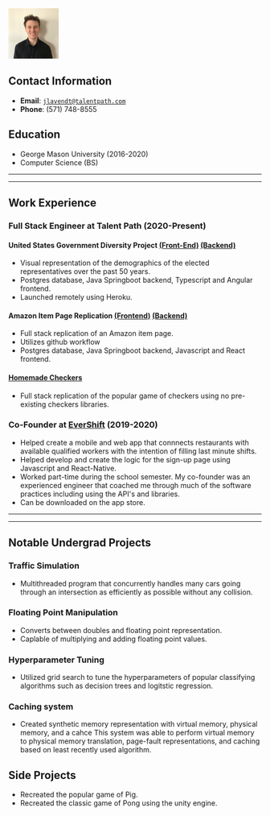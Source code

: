 <link rel="stylesheet" type="text/css" media="all" href="./style.css"/>

<img class="center" src="mypicture.jpeg" alt="drawing" width="100" height="auto"/>

## Contact Information
* **Email**:  <a href="mailto:jlavendt@talentpath.com">`jlavendt@talentpath.com`</a>
* **Phone**: (571) 748-8555

## Education
* George Mason University (2016-2020)
* Computer Science (BS)

<hr><hr>

## Work Experience

### Full Stack Engineer at Talent Path (2020-Present)

#### United States Government Diversity Project [(Front-End)](https://github.com/Cwiesen/DiversityInclusionFrontend) [(Backend)](https://github.com/Cwiesen/DiversityInclusionProject)

* Visual representation of the demographics of the elected representatives over the past 50 years.
* Postgres database, Java Springboot backend, Typescript and Angular frontend.
* Launched remotely using Heroku.

#### Amazon Item Page Replication [(Frontend)](https://github.com/TheReallyGreatTeamFSEMarch2021/ReactShamazin) [(Backend)](https://github.com/TheReallyGreatTeamFSEMarch2021/Shamazin2)

* Full stack replication of an Amazon item page.
* Utilizes github workflow
* Postgres database, Java Springboot backend, Javascript and React frontend.

#### [Homemade Checkers](https://github.com/jlavendtt/Home-Made-Checkers)

* Full stack replication of the popular game of checkers using no pre-existing checkers libraries.

### Co-Founder at [EverShift](https://www.evershift.io/) (2019-2020)

* Helped create a mobile and web app that connnects restaurants with available qualified workers with the intention of filling last minute shifts.
* Helped develop and create the logic for the sign-up page using Javascript and React-Native.
* Worked part-time during the school semester. My co-founder was an experienced engineer that coached me through much of the software practices including using the API's and libraries.
* Can be downloaded on the app store.

<hr><hr>

## Notable Undergrad Projects

### Traffic Simulation

* Multithreaded program that concurrently handles many cars going through an intersection as efficiently as possible without any collision.

### Floating Point Manipulation

* Converts between doubles and floating point representation.
* Caplable of multiplying and adding floating point values.

### Hyperparameter Tuning 

* Utilized grid search to tune the hyperparameters of popular classifying algorithms such as decision trees and logitstic regression.

### Caching system
 
* Created synthetic memory representation with virtual memory, physical memory, and a cahce This system was able to perform virtual memory to physical memory translation, page-fault representations, and caching based on least recently used algorithm.

## Side Projects

* Recreated the popular game of Pig.
* Recreated the classic game of Pong using the unity engine.
